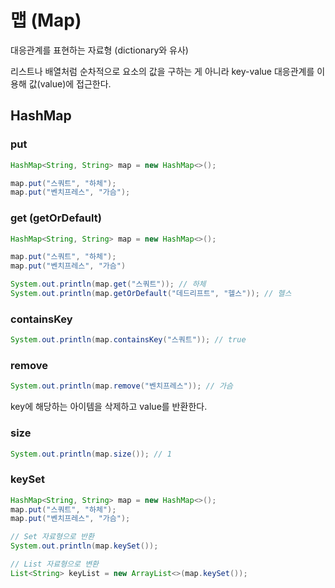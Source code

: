 # 맵 (Map)

대응관계를 표현하는 자료형 (dictionary와 유사)

리스트나 배열처럼 순차적으로 요소의 값을 구하는 게 아니라 key-value 대응관계를 이용해 값(value)에 접근한다.

## HashMap

### put

```java
HashMap<String, String> map = new HashMap<>();

map.put("스쿼트", "하체");
map.put("벤치프레스", "가슴");
```

### get (getOrDefault)

```java
HashMap<String, String> map = new HashMap<>();

map.put("스쿼트", "하체");
map.put("벤치프레스", "가슴")

System.out.println(map.get("스쿼트")); // 하체
System.out.println(map.getOrDefault("데드리프트", "헬스")); // 헬스
```

### containsKey

```java
System.out.println(map.containsKey("스쿼트")); // true

```

### remove

```java
System.out.println(map.remove("벤치프레스")); // 가슴

```

key에 해당하는 아이템을 삭제하고 value를 반환한다.

### size

```java
System.out.println(map.size()); // 1

```

### keySet

```java
HashMap<String, String> map = new HashMap<>();
map.put("스쿼트", "하체");
map.put("벤치프레스", "가슴");

// Set 자료형으로 반환
System.out.println(map.keySet());

// List 자료형으로 변환
List<String> keyList = new ArrayList<>(map.keySet());
```



